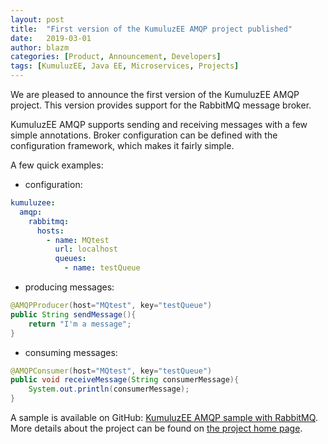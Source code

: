 ```yaml
---
layout: post
title:  "First version of the KumuluzEE AMQP project published"
date:   2019-03-01
author: blazm
categories: [Product, Announcement, Developers]
tags: [KumuluzEE, Java EE, Microservices, Projects]
---
```


We are pleased to announce the first version of the KumuluzEE AMQP project. This version provides support for the RabbitMQ message broker.

KumuluzEE AMQP supports sending and receiving messages with a few simple annotations. Broker configuration can be defined with the configuration framework, which makes it fairly simple.

<!--more-->

A few quick examples: 

- configuration:

```yaml
kumuluzee:
  amqp:
    rabbitmq:
      hosts:
        - name: MQtest
          url: localhost
          queues:
            - name: testQueue
```

- producing messages:

```java
@AMQPProducer(host="MQtest", key="testQueue")
public String sendMessage(){
	return "I'm a message";
}
```

- consuming messages:

```java
@AMQPConsumer(host="MQtest", key="testQueue")
public void receiveMessage(String consumerMessage){
	System.out.println(consumerMessage);
}
```

A sample is available on GitHub: [KumuluzEE AMQP sample with RabbitMQ](https://github.com/kumuluz/kumuluzee-samples/tree/master/kumuluzee-amqp-rabbitmq).
More details about the project can be found on [the project home page](https://github.com/kumuluz/kumuluzee-amqp).

